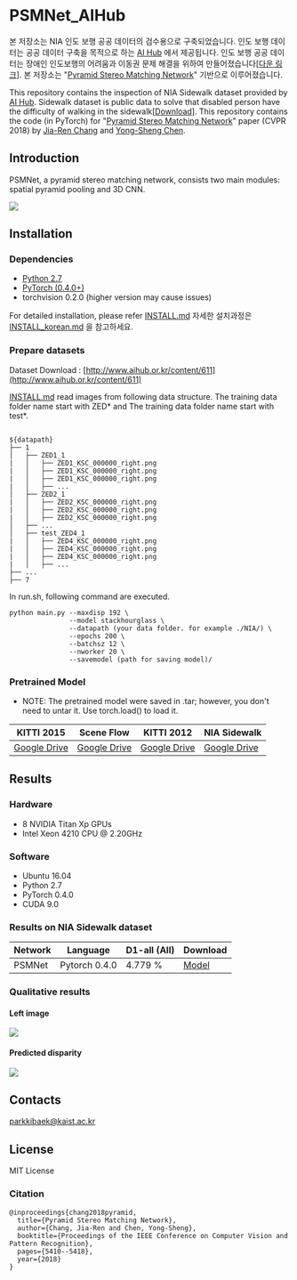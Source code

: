 # PSMNet_AIHub

본 저장소는 NIA 인도 보행 공공 데이터의 검수용으로 구축되었습니다.  인도 보행 데이터는 공공 데이터 구축을 목적으로 하는 [AI Hub](http://www.aihub.or.kr/) 에서 제공됩니다.
인도 보행 공공 데이터는 장애인 인도보행의 어려움과 이동권 문제 해결을 위하여 만들어졌습니다[[다운 링크](http://www.aihub.or.kr/content/611)].
본 저장소는 "[Pyramid Stereo Matching Network](https://arxiv.org/abs/1803.08669)" 기반으로 이루어졌습니다.


This repository contains the inspection of NIA Sidewalk dataset provided by [AI Hub](http://www.aihub.or.kr/).
Sidewalk dataset is public data to solve that disabled person have the difficulty of walking in the sidewalk[[Download](http://www.aihub.or.kr/content/611)].
This repository contains the code (in PyTorch) for "[Pyramid Stereo Matching Network](https://arxiv.org/abs/1803.08669)" paper (CVPR 2018) by [Jia-Ren Chang](https://jiarenchang.github.io/) and [Yong-Sheng Chen](https://people.cs.nctu.edu.tw/~yschen/).




## Introduction

PSMNet, a pyramid stereo matching network, consists two main modules: spatial pyramid pooling and 3D CNN.

<img align="center" src="https://user-images.githubusercontent.com/11732099/43501836-1d32897c-958a-11e8-8083-ad41ec26be17.jpg">

## Installation

### Dependencies

- [Python 2.7](https://www.python.org/downloads/)
- [PyTorch (0.4.0+)](http://pytorch.org)
- torchvision 0.2.0 (higher version may cause issues)

For detailed installation, please refer [INSTALL.md](./INSTALL.md)
자세한 설치과정은 [INSTALL_korean.md](./INSTALL_korean.md) 을 참고하세요.


### Prepare datasets
Dataset Download : [http://www.aihub.or.kr/content/611](http://www.aihub.or.kr/content/611)

[INSTALL.md](./main.py) read images from following data structure.
The training data folder name start with ZED* and The training data folder name start with test*.

```

${datapath}
├── 1
│   ├── ZED1_1
|   │   ├── ZED1_KSC_000000_right.png
|   │   ├── ZED1_KSC_000000_right.png
|   │   ├── ZED1_KSC_000000_right.png
|   │   ├── ...
│   ├── ZED2_1
|   │   ├── ZED2_KSC_000000_right.png
|   │   ├── ZED2_KSC_000000_right.png
|   │   ├── ZED2_KSC_000000_right.png
│   ├── ...
│   ├── test_ZED4_1
|   │   ├── ZED4_KSC_000000_right.png
|   │   ├── ZED4_KSC_000000_right.png
|   │   ├── ZED4_KSC_000000_right.png
|   │   ├── ...
├── ...
├── 7

```


In run.sh, following command are executed.

```
python main.py --maxdisp 192 \
               --model stackhourglass \
               --datapath (your data folder. for example ./NIA/) \
               --epochs 200 \
               --batchsz 12 \
               --nworker 20 \
               --savemodel (path for saving model)/

```


### Pretrained Model
- NOTE: The pretrained model were saved in .tar; however, you don't need to untar it. Use torch.load() to load it.

| KITTI 2015 |  Scene Flow | KITTI 2012| NIA Sidewalk |
|---|---|---|---|
|[Google Drive](https://drive.google.com/file/d/1pHWjmhKMG4ffCrpcsp_MTXMJXhgl3kF9/view?usp=sharing)|[Google Drive](https://drive.google.com/file/d/1xoqkQ2NXik1TML_FMUTNZJFAHrhLdKZG/view?usp=sharing)|[Google Drive](https://drive.google.com/file/d/1p4eJ2xDzvQxaqB20A_MmSP9-KORBX1pZ/view)|[Google Drive](https://drive.google.com/open?id=1S8KUz2bCRhBbj_YRyzjB03Ag_S8WJA2I)|


## Results

### Hardware

- 8 NVIDIA Titan Xp GPUs
- Intel Xeon 4210 CPU @ 2.20GHz

### Software

- Ubuntu 16.04
- Python 2.7
- PyTorch 0.4.0
- CUDA 9.0


### Results on NIA Sidewalk dataset

| Network | Language | D1-all (All) | Download |
|--|--|--|--|
| PSMNet | Pytorch 0.4.0 | 4.779 % | [Model](https://drive.google.com/file/d/1ZWhZL_ZiwQub9ZtoNjNzLXjgLHwbF4Wm/view?usp=sharing) |


### Qualitative results
#### Left image
<img align="center" src="https://user-images.githubusercontent.com/36181879/69515135-f21e4a00-0f90-11ea-805f-8cf4fa33529f.png">

#### Predicted disparity
<img align="center" src="https://user-images.githubusercontent.com/36181879/69515137-f21e4a00-0f90-11ea-948a-af3a84dc3f5b.png">


## Contacts
parkkibaek@kaist.ac.kr

## License
MIT License

### Citation
```
@inproceedings{chang2018pyramid,
  title={Pyramid Stereo Matching Network},
  author={Chang, Jia-Ren and Chen, Yong-Sheng},
  booktitle={Proceedings of the IEEE Conference on Computer Vision and Pattern Recognition},
  pages={5410--5418},
  year={2018}
}
```